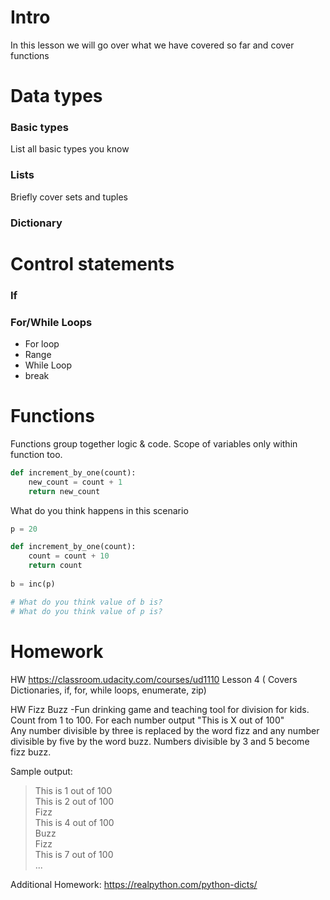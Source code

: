 # Intro
In this lesson we will go over what we have covered so far and cover functions


# Data types
### Basic types
List all basic types you know

### Lists 
Briefly cover sets and tuples

### Dictionary

# Control statements

### If

### For/While Loops
- For loop
- Range
- While Loop
- break


# Functions

Functions group together logic & code. Scope of variables only within function too.
```python
def increment_by_one(count):
	new_count = count + 1
	return new_count
```

What do you think happens in this scenario
```python
p = 20

def increment_by_one(count):
	count = count + 10
	return count
	
b = inc(p)

# What do you think value of b is?
# What do you think value of p is?

```

# Homework

HW https://classroom.udacity.com/courses/ud1110 Lesson 4
( Covers Dictionaries, if, for, while loops, enumerate, zip)

HW Fizz Buzz -Fun drinking game and teaching tool for division for kids.  
Count from 1 to 100. For each number output "This is X out of 100"  
Any number divisible by three is replaced by the word fizz and any number divisible by five by the word buzz. Numbers divisible by 3 and 5 become fizz buzz.

Sample output:
> This is 1 out of 100  
> This is 2 out of 100  
> Fizz  
> This is 4 out of 100  
> Buzz  
> Fizz  
> This is 7 out of 100  
> ...  

Additional Homework: https://realpython.com/python-dicts/
